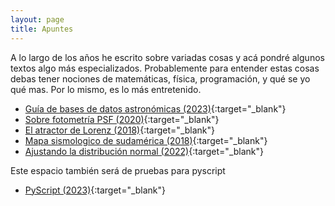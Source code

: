 ```yaml
---
layout: page
title: Apuntes
---
```


A lo largo de los años he escrito sobre variadas cosas y acá pondré algunos textos algo más especializados. Probablemente para entender estas cosas debas tener nociones de matemáticas, física, programación, y qué se yo qué mas. Por lo mismo, es lo más entretenido.

* [Guía de bases de datos astronómicas (2023)](https://nicomedinap.github.io/apuntes/GuiaBasesDeDatosAstronomicas.html){:target="_blank"}
* [Sobre fotometría PSF (2020)](https://nicomedinap.github.io/2020/05/25/FotometriaPSF.html){:target="_blank"}
* [El atractor de Lorenz (2018)](https://nicomedinap.github.io/2018/11/09/Motivacion.html#El-atractor-de-Lorenz:){:target="_blank"}
* [Mapa sismologico de sudamérica (2018)](https://nicomedinap.github.io/2018/11/09/Motivacion.html#Un-mapa-sismológico-de-Sudamérica){:target="_blank"}
* [Ajustando la distribución normal (2022)](https://nicomedinap.github.io/2022/12/15/AjustandoUnaDistribucionNormal.html){:target="_blank"}


Este espacio también será de pruebas para pyscript

* [PyScript (2023)](https://nicomedinap.github.io/apuntes/PyScript.html){:target="_blank"}